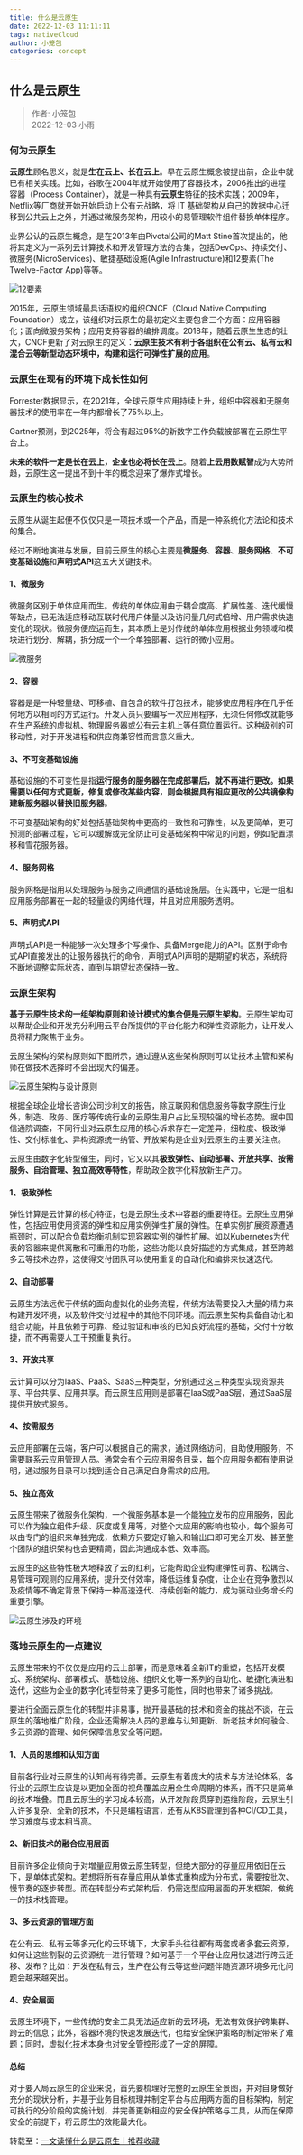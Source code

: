 ```yaml
---
title: 什么是云原生
date: 2022-12-03 11:11:11
tags: nativeCloud
author: 小笼包
categories: concept
---
```


## 什么是云原生

> 作者: 小笼包  
> 2022-12-03 小雨

### 何为云原生

**云原生**顾名思义，就是**生在云上、长在云上**。早在云原生概念被提出前，企业中就已有相关实践。比如，谷歌在2004年就开始使用了容器技术，2006推出的进程容器（Process Container），就是一种具有**云原生**特征的技术实践；2009年，Netflix等厂商就开始开始启动上公有云战略，将 IT 基础架构从自己的数据中心迁移到公共云上之外，并通过微服务架构，用较小的易管理软件组件替换单体程序。

<!-- more -->

业界公认的云原生概念，是在2013年由Pivotal公司的Matt Stine首次提出的，他将其定义为一系列云计算技术和开发管理方法的合集，包括DevOps、持续交付、微服务(MicroServices)、敏捷基础设施(Agile Infrastructure)和12要素(The Twelve-Factor App)等等。

![12要素](./images/12_factor.jpg)  

2015年，云原生领域最具话语权的组织CNCF（Cloud Native Computing Foundation）成立，该组织对云原生的最初定义主要包含三个方面：应用容器化；面向微服务架构；应用支持容器的编排调度。2018年，随着云原生生态的壮大，CNCF更新了对云原生的定义：**云原生技术有利于各组织在公有云、私有云和混合云等新型动态环境中，构建和运行可弹性扩展的应用**。

### 云原生在现有的环境下成长性如何

Forrester数据显示，在2021年，全球云原生应用持续上升，组织中容器和无服务器技术的使用率在一年内都增长了75%以上。

Gartner预测，到2025年，将会有超过95%的新数字工作负载被部署在云原生平台上。

**未来的软件一定是长在云上，企业也必将长在云上**。随着**上云用数赋智**成为大势所趋，云原生这一提出不到十年的概念迎来了爆炸式增长。

### 云原生的核心技术

云原生从诞生起便不仅仅只是一项技术或一个产品，而是一种系统化方法论和技术的集合。

经过不断地演进与发展，目前云原生的核心主要是**微服务**、**容器**、**服务网格**、**不可变基础设施**和**声明式API**这五大关键技术。

#### 1、微服务

微服务区别于单体应用而生。传统的单体应用由于耦合度高、扩展性差、迭代缓慢等缺点，已无法适应移动互联时代用户体量以及访问量几何式倍增、用户需求快速变化的现状。微服务便应运而生，其本质上是对传统的单体应用根据业务领域和模块进行划分、解耦，拆分成一个一个单独部署、运行的微小应用。

![微服务](./images/micro_services.jpg)  

#### 2、容器

容器是是一种轻量级、可移植、自包含的软件打包技术，能够使应用程序在几乎任何地方以相同的方式运行。开发人员只要编写一次应用程序，无须任何修改就能够在生产系统的虚拟机、物理服务器或公有云主机上等任意位置运行。这种级别的可移动性，对于开发进程和供应商兼容性而言意义重大。

#### 3、不可变基础设施

基础设施的不可变性是指**运行服务的服务器在完成部署后，就不再进行更改。如果需要以任何方式更新，修复或修改某些内容，则会根据具有相应更改的公共镜像构建新服务器以替换旧服务器**。

不可变基础架构的好处包括基础架构中更高的一致性和可靠性，以及更简单，更可预测的部署过程，它可以缓解或完全防止可变基础架构中常见的问题，例如配置漂移和雪花服务器。

#### 4、服务网格

服务网格是指用以处理服务与服务之间通信的基础设施层。在实践中，它是一组和应用服务部署在一起的轻量级的网络代理，并且对应用服务透明。

#### 5、声明式API

声明式API是一种能够一次处理多个写操作、具备Merge能力的API。区别于命令式API直接发出的让服务器执行的命令，声明式API声明的是期望的状态，系统将不断地调整实际状态，直到与期望状态保持一致。

### 云原生架构

**基于云原生技术的一组架构原则和设计模式的集合便是云原生架构**。云原生架构可以帮助企业和开发充分利用云平台所提供的平台化能力和弹性资源能力，让开发人员将精力聚焦于业务。

云原生架构的架构原则如下图所示，通过遵从这些架构原则可以让技术主管和架构师在做技术选择时不会出现大的偏差。

![云原生架构与设计原则](./images/native_cloud_arch.png)

根据全球企业增长咨询公司沙利文的报告，除互联网和信息服务等数字原生行业外，制造、政务、医疗等传统行业的云原生用户占比呈现较强的增长态势。据中国信通院调查，不同行业对云原生应用的核心诉求存在一定差异，细粒度、极致弹性、交付标准化、异构资源统一纳管、开放架构是企业对云原生的主要关注点。

云原生由数字化转型催生，同时，它又以其**极致弹性、自动部署、开放共享、按需服务、自治管理、独立高效等特性**，帮助政企数字化释放新生产力。

#### 1、极致弹性

弹性计算是云计算的核心特征，也是云原生技术中容器的重要特征。云原生应用弹性，包括应用使用资源的弹性和应用实例弹性扩展的弹性。在单实例扩展资源遭遇瓶颈时，可以配合负载均衡机制实现容器实例的弹性扩展。如以Kubernetes为代表的容器来提供离散和可重用的功能，这些功能以良好描述的方式集成，甚至跨越多云等技术边界，这使得交付团队可以使用重复的自动化和编排来快速迭代。

#### 2、自动部署

云原生方法远优于传统的面向虚拟化的业务流程，传统方法需要投入大量的精力来构建开发环境，以及软件交付过程中的其他不同环境。而云原生架构具备自动化和组合功能，并且依赖于可靠、经过验证和审核的已知良好流程的基础，交付十分敏捷，而不再需要人工干预重复执行。

#### 3、开放共享

云计算可以分为IaaS、PaaS、SaaS三种类型，分别通过这三种类型实现资源共享、平台共享、应用共享。而云原生应用则是部署在IaaS或PaaS层，通过SaaS层提供开放式服务。

#### 4、按需服务

云应用部署在云端，客户可以根据自己的需求，通过网络访问，自助使用服务，不需要联系云应用管理人员。通常会有个云应用服务目录，每个应用服务都有使用说明，通过服务目录可以找到适合自己满足自身需求的应用。

#### 5、独立高效

云原生带来了微服务化架构，一个微服务基本是一个能独立发布的应用服务，因此可以作为独立组件升级、灰度或复用等，对整个大应用的影响也较小，每个服务可以由专门的组织来单独完成，依赖方只要定好输入和输出口即可完全开发、甚至整个团队的组织架构也会更精简，因此沟通成本低、效率高。

云原生的这些特性极大地释放了云的红利，它能帮助企业构建弹性可靠、松耦合、易管理可观测的应用系统，提升交付效率，降低运维复杂度，让企业在竞争激烈以及疫情等不确定背景下保持一种高速迭代、持续创新的能力，成为驱动业务增长的重要引擎。

![云原生涉及的环境](./images/native_cloud_env.png)

### 落地云原生的一点建议

云原生带来的不仅仅是应用的云上部署，而是意味着全新IT的重塑，包括开发模式、系统架构、部署模式、基础设施、组织文化等一系列的自动化、敏捷化演进和迭代，这些为企业的数字化转型带来了更多可能性，同时也带来了诸多挑战。

要进行全面云原生化的转型并非易事，抛开最基础的技术和资金的挑战不谈，在云原生的落地推广阶段，企业还需解决人员的思维与认知更新、新老技术如何融合、多云资源的管理、如何保障信息安全等问题。

#### 1、人员的思维和认知方面

目前各行业对云原生的认知尚有待完善。云原生有着庞大的技术与方法论体系，各行业的云原生应该是以更加全面的视角覆盖应用全生命周期的体系，而不只是简单的技术堆叠。而且云原生的学习成本较高，从开发阶段贯穿到运维阶段，云原生引入许多复杂、全新的技术，不只是编程语言，还有从K8S管理到各种CI/CD工具，学习难度与成本相当高。

#### 2、新旧技术的融合应用层面

目前许多企业倾向于对增量应用做云原生转型，但绝大部分的存量应用依旧在云下，是单体式架构。若想将所有存量应用从单体式重构成为分布式，需要按批次、慢节奏的逐步转型。而在转型分布式架构后，仍需选型应用层面的开发框架，做统一的技术栈管理。

#### 3、多云资源的管理方面

在公有云、私有云等多元化的云环境下，大家手头往往都有两套或者多套云资源，如何让这些割裂的云资源统一进行管理？如何基于一个平台让应用快速进行跨云迁移、发布？比如：开发在私有云，生产在公有云等这些问题伴随资源环境多元化问题会越来越突出。

#### 4、安全层面

云原生环境下，一些传统的安全工具无法适应新的云环境，无法有效保护跨集群、跨云的信息；此外，容器环境的快速发展迭代，也给安全保护策略的制定带来了难题；同时，虚拟化技术本身也对安全管控形成了一定的屏障。

#### 总结

对于要入局云原生的企业来说，首先要梳理好完整的云原生全景图，并对自身做好充分的现状分析，并基于业务目标梳理并制定平台与应用两方面的目标架构，制定可执行的分阶段的实施计划，并完善更新相应的安全保护策略与工具，从而在保障安全的前提下，将云原生的效能最大化。

转载至：[一文读懂什么是云原生｜推荐收藏](https://www.toutiao.com/article/7172471740210414087/?app=news_article&timestamp=1670034577&use_new_style=1&req_id=20221203102937010135160158072E8E95&group_id=7172471740210414087&share_token=53CE7286-6152-41A0-A1E4-DED95E7740D0&tt_from=weixin&utm_source=weixin&utm_medium=toutiao_ios&utm_campaign=client_share&wxshare_count=1&source=m_redirect)
